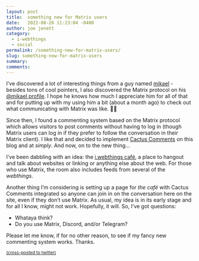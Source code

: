 ```yaml
---
layout: post
title:  something new for Matrix users
date:   2022-08-26 11:23:04 -0400
author: joe jenett
category:
  - i-webthings
  - social
permalink: /something-new-for-matrix-users/
slug: something-new-for-matrix-users
summary:
comments: 
---
```

<p>I’ve discovered a lot of interesting things from  a guy named <a href="https://pinboard.in/u:mikael">mikael</a> - besides tons of cool pointers, I also discovered the Matrix protocol on his <a href="https://merveilles.town/@mikael">@mikael profile</a>. I hope he knows how much I appreciate him for all of that and for putting up with my using him a bit (about a month ago) to check out what communicating with Matrix was like. 🙏🏻</p>
<p>Since then, I found a commenting system based on the Matrix protocol which allows visitors to post comments without having to log in (though Matrix users can log in if they prefer to follow the conversation in their Matrix client). I like that and decided to implement <a href="https://cactus.chat/">Cactus Comments</a> on this blog and at <em>simply</em>. And now, on to the new thing...</p>
<p>I’ve been dabbling with an idea:  the <a href="https://matrix.to/#/#i.webthings:matrix.org">i.webthings café</a>, a place to hangout and talk about websites or linking or anything else about the web. For those who use Matrix, the room also includes feeds from several of the <em>webthings</em>.</p>
<p>Another thing I’m considering is setting up a page for <em>the café</em> with Cactus Comments integrated so anyone can join in on the conversation here on the site, even if they don’t use Matrix. As usual, my idea is in its early stage and for all I know, might not work. Hopefully, it will. So, I’ve got questions:</p>
<p><ul><li>Whataya think?</li><li>Do you use Matrix, Discord, and/or Telegram?</li></ul></p>
<p>Please let me know, if for no other reason, to see if my fancy new commenting system works. Thanks.</p>


<a href="https://brid.gy/publish/twitter"><small>(cross-posted to twitter)</small></a>
<data class="p-bridgy-omit-link" value="false"></data>